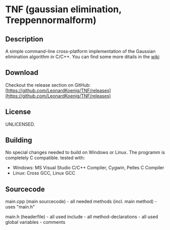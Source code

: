 # TNF (gaussian elimination, Treppennormalform)

## Description

A simple command-line cross-platform implementation of the Gaussian elimination algorithm in C/C++. You can find some more ditails in the [wiki](https://github.com/LeonardKoenig/TNF/wiki)

## Download

Checkout the release section on GitHub:
[https://github.com/LeonardKoenig/TNF/releases](https://github.com/LeonardKoenig/TNF/releases)

## License

UNLICENSED.

## Building

No special changes needed to build on Windows or Linux. The programm is completely C compatible.
tested with:
 -  Windows: MS Visual Studio C/C++ Compiler, Cygwin, Pelles C Compiler
 -  Linux: Cross GCC, Linux GCC

## Sourcecode

main.cpp (main sourcecode)
        - all needed methods (incl. main method)
        - uses "main.h"

main.h (headerfile)
        - all used include
        - all method-declarations
        - all used global variables
        - comments

